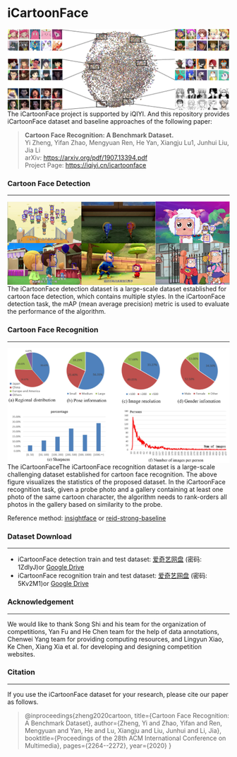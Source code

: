 # iCartoonFace

<img align=left src="figures/illustration.png" alt="illustration" style="zoom:100%;" />



The iCartoonFace project is supported by iQIYI. And this repository provides iCartoonFace dataset and baseline approaches of the following paper:

> **Cartoon Face Recognition: A Benchmark Dataset.**   
> Yi Zheng, Yifan Zhao, Mengyuan Ren, He Yan, Xiangju Lu1, Junhui Liu, Jia Li   
> arXiv: https://arxiv.org/pdf/1907.13394.pdf    
> Project Page: https://iqiyi.cn/icartoonface     

### Cartoon Face Detection

------

<img align=left src="figures\detection.png" alt="detection" style="zoom:150%;" />

The iCartoonFace detection dataset is a large-scale dataset established for cartoon face detection, which contains multiple styles. In the iCartoonFace detection task, the mAP (mean average precision) metric is used to evaluate the performance of the algorithm.

### Cartoon Face Recognition

------

<img align=left src="figures\recognition.png" style="zoom:150%;" />

The iCartoonFaceThe iCartoonFace recognition dataset is a large-scale challenging dataset established for cartoon face recognition. The above figure visualizes the statistics of the proposed dataset. In the iCartoonFace recognition task, given a probe photo and a gallery containing at least one photo of the same cartoon character, the algorithm needs to rank-orders all photos in the gallery based on similarity to the probe.

Reference method: [insightface](https://github.com/deepinsight/insightface) or [reid-strong-baseline](https://github.com/michuanhaohao/reid-strong-baseline)

### Dataset Download

------

- iCartoonFace detection train and test dataset:  [爱奇艺网盘](https://fft.cloud.iqiyi.com/s/bUbcwxz )  (密码: 1ZdlyJ)or  [Google Drive](https://drive.google.com/drive/folders/1ARKrhmGAMwVNr8M9kXgDzMUDhzusLxb7?usp=sharing)
- iCartoonFace recognition train and test dataset: [爱奇艺网盘](https://fft.cloud.iqiyi.com/s/bUbdw5A ) (密码: 5Kv2M1)or  [Google Drive](https://drive.google.com/drive/folders/1m6pAL9Wbn8B1td0hFUj9RVRrSweNKskW?usp=sharing)

### Acknowledgement

------

We would like to thank Song Shi and his team for the organization of competitions, Yan Fu and He Chen team for the help of data annotations,
Chenwei Yang team for providing computing resources, and Lingyun Xiao, Ke Chen, Xiang Xia et al. for developing and designing competition websites.

### Citation

------

If you use the iCartoonFace dataset for your research, please cite our paper as follows.

> @inproceedings{zheng2020cartoon,
>   title={Cartoon Face Recognition: A Benchmark Dataset},
>   author={Zheng, Yi and Zhao, Yifan and Ren, Mengyuan and Yan, He and Lu, Xiangju and Liu, Junhui and Li, Jia},
>   booktitle={Proceedings of the 28th ACM International Conference on Multimedia},
>   pages={2264--2272},
>   year={2020}
> }